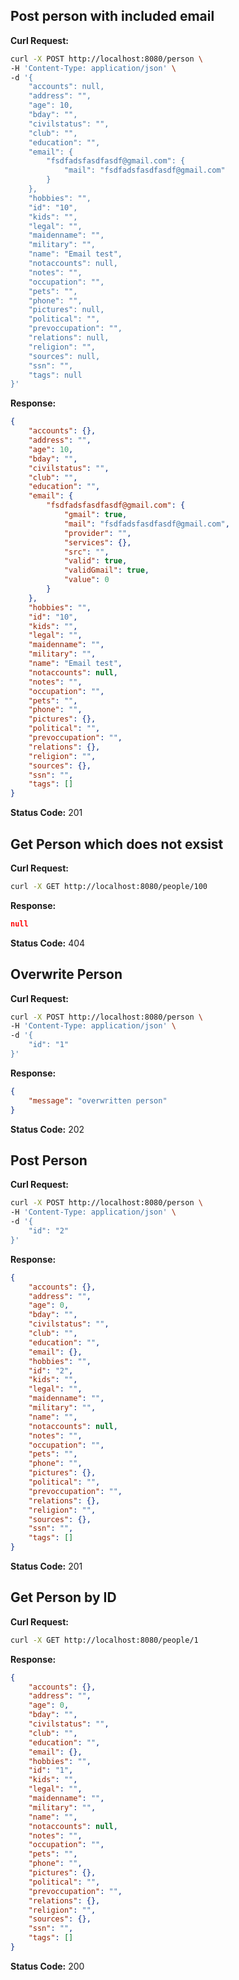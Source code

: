 ## Post person with included email

**Curl Request:**

```sh
curl -X POST http://localhost:8080/person \
-H 'Content-Type: application/json' \
-d '{
	"accounts": null,
	"address": "",
	"age": 10,
	"bday": "",
	"civilstatus": "",
	"club": "",
	"education": "",
	"email": {
		"fsdfadsfasdfasdf@gmail.com": {
			"mail": "fsdfadsfasdfasdf@gmail.com"
		}
	},
	"hobbies": "",
	"id": "10",
	"kids": "",
	"legal": "",
	"maidenname": "",
	"military": "",
	"name": "Email test",
	"notaccounts": null,
	"notes": "",
	"occupation": "",
	"pets": "",
	"phone": "",
	"pictures": null,
	"political": "",
	"prevoccupation": "",
	"relations": null,
	"religion": "",
	"sources": null,
	"ssn": "",
	"tags": null
}'
```

**Response:**

```json
{
	"accounts": {},
	"address": "",
	"age": 10,
	"bday": "",
	"civilstatus": "",
	"club": "",
	"education": "",
	"email": {
		"fsdfadsfasdfasdf@gmail.com": {
			"gmail": true,
			"mail": "fsdfadsfasdfasdf@gmail.com",
			"provider": "",
			"services": {},
			"src": "",
			"valid": true,
			"validGmail": true,
			"value": 0
		}
	},
	"hobbies": "",
	"id": "10",
	"kids": "",
	"legal": "",
	"maidenname": "",
	"military": "",
	"name": "Email test",
	"notaccounts": null,
	"notes": "",
	"occupation": "",
	"pets": "",
	"phone": "",
	"pictures": {},
	"political": "",
	"prevoccupation": "",
	"relations": {},
	"religion": "",
	"sources": {},
	"ssn": "",
	"tags": []
}
```

**Status Code:** 201


## Get Person which does not exsist

**Curl Request:**

```sh
curl -X GET http://localhost:8080/people/100
```

**Response:**

```json
null
```

**Status Code:** 404


## Overwrite Person

**Curl Request:**

```sh
curl -X POST http://localhost:8080/person \
-H 'Content-Type: application/json' \
-d '{
	"id": "1"
}'
```

**Response:**

```json
{
	"message": "overwritten person"
}
```

**Status Code:** 202


## Post Person

**Curl Request:**

```sh
curl -X POST http://localhost:8080/person \
-H 'Content-Type: application/json' \
-d '{
	"id": "2"
}'
```

**Response:**

```json
{
	"accounts": {},
	"address": "",
	"age": 0,
	"bday": "",
	"civilstatus": "",
	"club": "",
	"education": "",
	"email": {},
	"hobbies": "",
	"id": "2",
	"kids": "",
	"legal": "",
	"maidenname": "",
	"military": "",
	"name": "",
	"notaccounts": null,
	"notes": "",
	"occupation": "",
	"pets": "",
	"phone": "",
	"pictures": {},
	"political": "",
	"prevoccupation": "",
	"relations": {},
	"religion": "",
	"sources": {},
	"ssn": "",
	"tags": []
}
```

**Status Code:** 201


## Get Person by ID

**Curl Request:**

```sh
curl -X GET http://localhost:8080/people/1
```

**Response:**

```json
{
	"accounts": {},
	"address": "",
	"age": 0,
	"bday": "",
	"civilstatus": "",
	"club": "",
	"education": "",
	"email": {},
	"hobbies": "",
	"id": "1",
	"kids": "",
	"legal": "",
	"maidenname": "",
	"military": "",
	"name": "",
	"notaccounts": null,
	"notes": "",
	"occupation": "",
	"pets": "",
	"phone": "",
	"pictures": {},
	"political": "",
	"prevoccupation": "",
	"relations": {},
	"religion": "",
	"sources": {},
	"ssn": "",
	"tags": []
}
```

**Status Code:** 200


